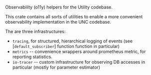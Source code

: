 Observability (o11y) helpers for the Utility codebase.

This crate contains all sorts of utilities to enable a more convenient observability implementation
in the UNC codebase.

The are three infrastructures:

* `tracing`, for structured, hierarchical logging of events (see [`default_subscriber`] function function in particular)
* `metrics` -- convenience wrappers around prometheus metric, for reporting statistics.
* `io-tracer` -- custom infrastructure for observing DB accesses in particular (mostly for parameter estimator)
